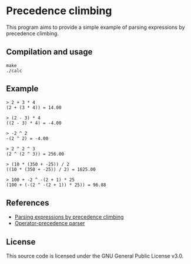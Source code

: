 # Precedence climbing

This program aims to provide a simple example of parsing expressions
by precedence climbing.

## Compilation and usage

```
make
./calc
```

## Example

```
> 2 + 3 * 4
(2 + (3 * 4)) = 14.00

> (2 - 3) * 4
((2 - 3) * 4) = -4.00

> -2 ^ 2
-(2 ^ 2) = -4.00

> 2 ^ 2 ^ 3
(2 ^ (2 ^ 3)) = 256.00

> (10 * (350 + -25)) / 2
((10 * (350 + -25)) / 2) = 1625.00

> 100 + -2 ^ -(2 + 1) * 25
(100 + (-(2 ^ -(2 + 1)) * 25)) = 96.88
```

## References

-   [Parsing expressions by precedence climbing](https://eli.thegreenplace.net/2012/08/02/parsing-expressions-by-precedence-climbing)
-   [Operator-precedence parser](https://en.wikipedia.org/wiki/Operator-precedence_parser)

## License

This source code is licensed under the GNU General Public License
v3.0.
